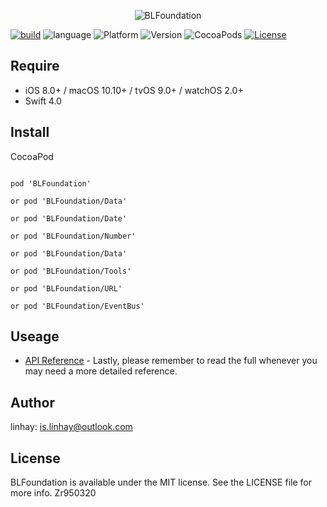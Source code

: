 <p align="center">
<img src="https://raw.githubusercontent.com/linhay/BLFoundation/master/Screenshot/logo.png" alt="BLFoundation" title="BLFoundation"/>
</p>

[![build](https://travis-ci.org/linhay/BLFoundation.svg?branch=master)](https://travis-ci.org/BLFoundation/BLFoundation)
![language](https://img.shields.io/badge/language-swift-orange.svg)
![Platform](https://img.shields.io/cocoapods/p/BLFoundation.svg?style=flat)
![Version](https://img.shields.io/cocoapods/v/BLFoundation.svg?style=flat)
![CocoaPods](https://img.shields.io/badge/CocoaPods-supported-brightgreen.svg)
[![License](http://img.shields.io/badge/license-MIT-lightgrey.svg?style=flat)](http://mit-license.org)

## Require

- iOS 8.0+ / macOS 10.10+ / tvOS 9.0+ / watchOS 2.0+
- Swift 4.0

## Install

CocoaPod

```

pod 'BLFoundation'

or pod 'BLFoundation/Data'

or pod 'BLFoundation/Date'

or pod 'BLFoundation/Number'

or pod 'BLFoundation/Data'

or pod 'BLFoundation/Tools'

or pod 'BLFoundation/URL'

or pod 'BLFoundation/EventBus'

```

## Useage

- [API Reference](https://linhay.github.io/BLFoundation/index.html) - Lastly, please remember to read the full whenever you may need a more detailed reference. 

## Author

linhay: is.linhay@outlook.com

## License

BLFoundation is available under the MIT license. See the LICENSE file for more info.
Zr950320
